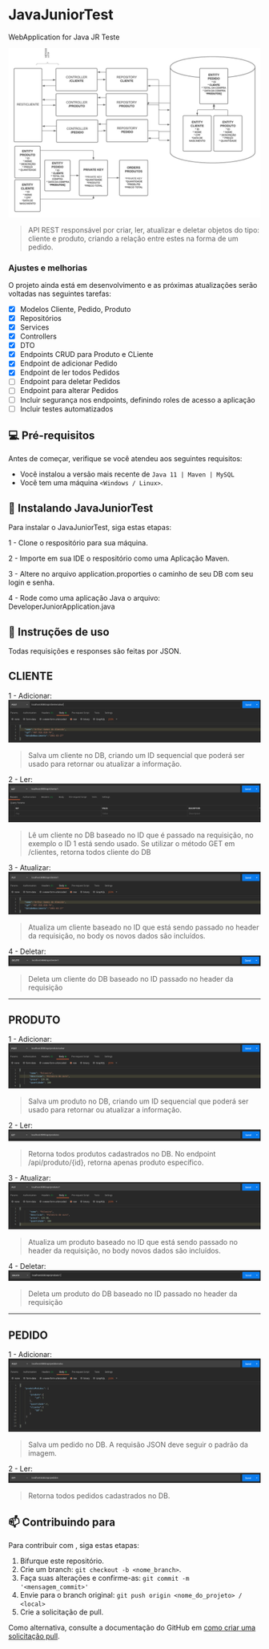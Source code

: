 # JavaJuniorTest
WebApplication for Java JR Teste


<img src="https://github.com/talthur/JavaJuniorTest/blob/master/images/diagram.jpeg" alt="exemplo imagem">

> API REST responsável por criar, ler, atualizar e deletar objetos do tipo: cliente e produto, criando a relação entre estes na forma de um pedido.

### Ajustes e melhorias

O projeto ainda está em desenvolvimento e as próximas atualizações serão voltadas nas seguintes tarefas:

- [x] Modelos Cliente, Pedido, Produto
- [x] Repositórios
- [x] Services
- [x] Controllers
- [x] DTO
- [x] Endpoints CRUD para Produto e CLiente
- [x] Endpoint de adicionar Pedido
- [x] Endpoint de ler todos Pedidos
- [ ] Endpoint para deletar Pedidos
- [ ] Endpoint para alterar Pedidos
- [ ] Incluir segurança nos endpoints, definindo roles de acesso a aplicação
- [ ] Incluir testes automatizados

## 💻 Pré-requisitos

Antes de começar, verifique se você atendeu aos seguintes requisitos:
* Você instalou a versão mais recente de `Java 11 | Maven | MySQL`
* Você tem uma máquina `<Windows / Linux>`. 

## 🚀 Instalando JavaJuniorTest

Para instalar o JavaJuniorTest, siga estas etapas:

1 - Clone o respositório para sua máquina.

2 - Importe em sua IDE o respositório como uma Aplicação Maven.

3 - Altere no arquivo application.proporties o caminho de seu DB com seu login e senha.

4 - Rode como uma aplicação Java o arquivo: DeveloperJuniorApplication.java

## 🚀 Instruções de uso
Todas requisições e responses são feitas por JSON.

CLIENTE
----------------------------------------------------------------------------------------------

1 - Adicionar:
<img src="https://github.com/talthur/JavaJuniorTest/blob/master/images/salva-cliente.png" alt="salva-cliente">
>Salva um cliente no DB, criando um ID sequencial que poderá ser usado para retornar ou atualizar a informação.

2 - Ler:
<img src="https://github.com/talthur/JavaJuniorTest/blob/master/images/get-cliente-by-id.png" alt="le-cliente">
>Lê um cliente no DB baseado no ID que é passado na requisição, no exemplo o ID 1 está sendo usado. Se utilizar o método GET em /clientes, retorna todos cliente do DB

3 - Atualizar:
<img src="https://github.com/talthur/JavaJuniorTest/blob/master/images/atualiza-clientes.png" alt="atualiza-cliente">
>Atualiza um cliente baseado no ID que está sendo passado no header da requisição, no body os novos dados são incluídos.

4 - Deletar:
<img src="https://github.com/talthur/JavaJuniorTest/blob/master/images/deleta-cliente-by-id.png" alt="deleta-cliente">
>Deleta um cliente do DB baseado no ID passado no header da requisição

----------------------------------------------------------------------------------------------
PRODUTO
----------------------------------------------------------------------------------------------
1 - Adicionar:
<img src="https://github.com/talthur/JavaJuniorTest/blob/master/images/salvar-produto.png" alt="salva-produto">
>Salva um produto no DB, criando um ID sequencial que poderá ser usado para retornar ou atualizar a informação.

2 - Ler:
<img src="https://github.com/talthur/JavaJuniorTest/blob/master/images/get-produtos.png" alt="le-produto">
>Retorna todos produtos cadastrados no DB. No endpoint /api/produto/{id}, retorna apenas produto específico.

3 - Atualizar:
<img src="https://github.com/talthur/JavaJuniorTest/blob/master/images/atualiza-produto.png" alt="atualiza-produto">
>Atualiza um produto baseado no ID que está sendo passado no header da requisição, no body novos dados são incluídos.

4 - Deletar:
<img src="https://github.com/talthur/JavaJuniorTest/blob/master/images/deleta-produto-id.png" alt="deleta-cliente">
>Deleta um produto do DB baseado no ID passado no header da requisição
----------------------------------------------------------------------------------------------
PEDIDO
----------------------------------------------------------------------------------------------
1 - Adicionar:
<img src="https://github.com/talthur/JavaJuniorTest/blob/master/images/salvar-pedido.png" alt="salva-pedido">
>Salva um pedido no DB. A requisão JSON deve seguir o padrão da imagem.

2 - Ler:
<img src="https://github.com/talthur/JavaJuniorTest/blob/master/images/get-pedidos.png" alt="le-pedido">
>Retorna todos pedidos cadastrados no DB.                                        

## 📫 Contribuindo para <JavaJuniorTest>
Para contribuir com <JavaJuniorTest>, siga estas etapas:

1. Bifurque este repositório.
2. Crie um branch: `git checkout -b <nome_branch>`.
3. Faça suas alterações e confirme-as: `git commit -m '<mensagem_commit>'`
4. Envie para o branch original: `git push origin <nome_do_projeto> / <local>`
5. Crie a solicitação de pull.

Como alternativa, consulte a documentação do GitHub em [como criar uma solicitação pull](https://help.github.com/en/github/collaborating-with-issues-and-pull-requests/creating-a-pull-request).

